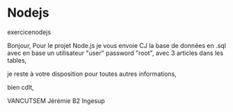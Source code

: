# Nodejs
exercicenodejs

Bonjour,
Pour le projet Node.js je vous envoie CJ la base de données en .sql avec en base un utilisateur "user" password "root", avec 3 articles 
dans les tables,

je reste à votre disposition pour toutes autres informations,

bien cdlt,

VANCUTSEM
Jérémie
B2 Ingesup
